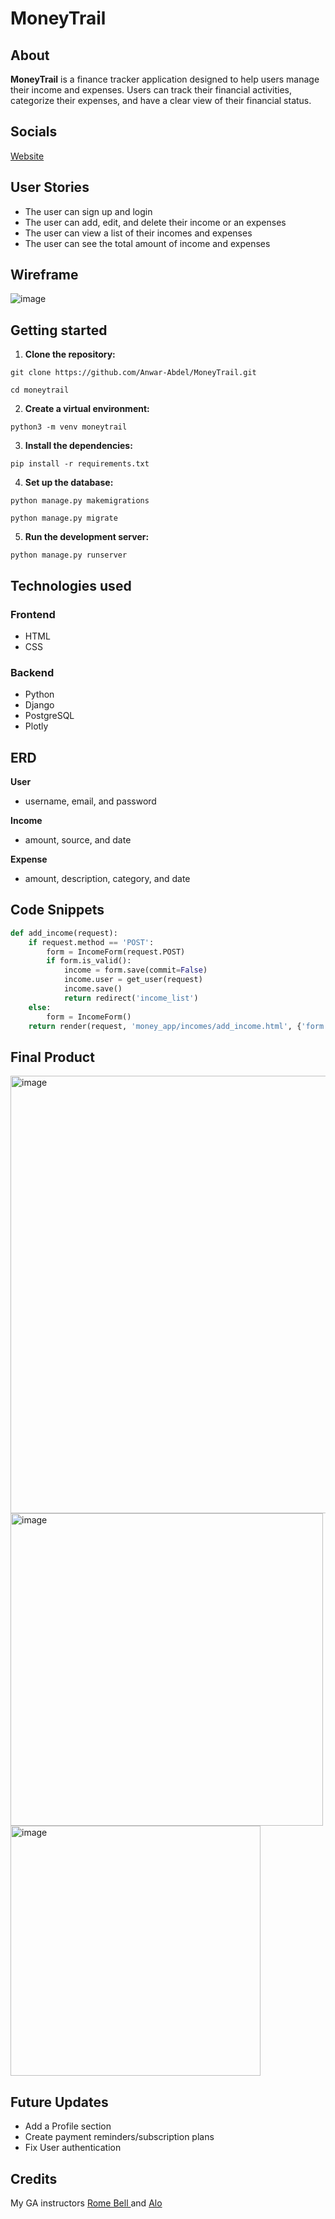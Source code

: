 # MoneyTrail

## About

**MoneyTrail** is a finance tracker application designed to help users manage their income and expenses. Users can track their financial activities, categorize their expenses, and have a clear view of their financial status.

## Socials
[Website](https://github.com/Anwar-Abdel/MoneyTrail)

## User Stories

- The user can sign up and login
- The user can add, edit, and delete their income or an expenses
- The user can view a list of their incomes and expenses
- The user can see the total amount of income and expenses


## Wireframe

![image](https://github.com/user-attachments/assets/e98116cf-71c9-406d-9e91-2584f74d2e3e)


## Getting started

1. **Clone the repository:**
   
`git clone https://github.com/Anwar-Abdel/MoneyTrail.git`

 `cd moneytrail`


2. **Create a virtual environment:**
   
`python3 -m venv moneytrail`

3. **Install the dependencies:**
   
`pip install -r requirements.txt`


4. **Set up the database:**
   
`python manage.py makemigrations`

`python manage.py migrate`


5. **Run the development server:**
   
`python manage.py runserver`


## Technologies used

### Frontend
- HTML
- CSS

### Backend
- Python
- Django
- PostgreSQL
- Plotly

## ERD

**User**
- username, email, and password

**Income**
- amount, source, and date

**Expense**
- amount, description, category, and date

## Code Snippets

```python @login_required
def add_income(request):
    if request.method == 'POST':
        form = IncomeForm(request.POST)
        if form.is_valid():
            income = form.save(commit=False)
            income.user = get_user(request)
            income.save()
            return redirect('income_list')
    else:
        form = IncomeForm()
    return render(request, 'money_app/incomes/add_income.html', {'form': form})

```

## Final Product


<img src="https://github.com/user-attachments/assets/485ad219-1d95-4105-a003-5f0f9ad9bbb6" alt="image" width="700"/>
<img src="https://github.com/user-attachments/assets/a9ae3c29-3f9b-40ae-ba04-8af02aba289a" alt="image" width="500"/>
<img src="https://github.com/user-attachments/assets/5be3aead-ed59-4f0a-98c1-eaf0ba2237ba" alt="image" width="400"/>


## Future Updates

- Add a Profile section
- Create payment reminders/subscription plans
- Fix User authentication

## Credits

My GA instructors [Rome Bell ](https://github.com/romebell) and [Alo](https://github.com/DigitalPhoneme)

